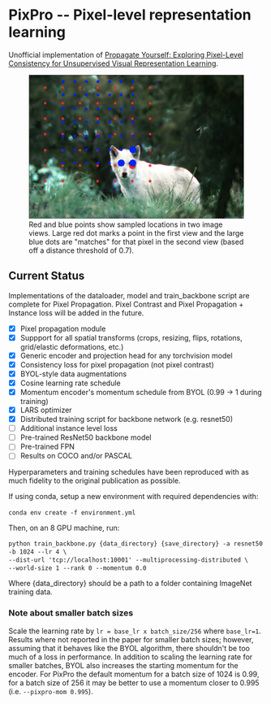 # PixPro -- Pixel-level representation learning

Unofficial implementation of [Propagate Yourself: Exploring Pixel-Level Consistency for Unsupervised Visual Representation Learning](https://arxiv.org/abs/2011.10043).

<figure>
  <img src="./example.png"></img>
  <figcaption>Red and blue points show sampled locations in two image views. Large red dot marks a point in the first view and the large blue dots are "matches" for that pixel in the second view (based off a distance threshold of 0.7).</figcaption>
</figure>


## Current Status

Implementations of the dataloader, model and train_backbone script are complete for Pixel Propagation. Pixel Contrast and Pixel Propagation + Instance loss will be added in the future.

- [x] Pixel propagation module
- [x] Suppport for all spatial transforms (crops, resizing, flips, rotations, grid/elastic deformations, etc.)
- [x] Generic encoder and projection head for any torchvision model
- [x] Consistency loss for pixel propagation (not pixel contrast)
- [x] BYOL-style data augmentations
- [x] Cosine learning rate schedule
- [x] Momentum encoder's momentum schedule from BYOL (0.99 -> 1 during training)
- [x] LARS optimizer
- [x] Distributed training script for backbone network (e.g. resnet50)
- [ ] Additional instance level loss
- [ ] Pre-trained ResNet50 backbone model
- [ ] Pre-trained FPN
- [ ] Results on COCO and/or PASCAL

Hyperparameters and training schedules have been reproduced with as much fidelity to the original publication as possible.

If using conda, setup a new environment with required dependencies with:

```conda env create -f environment.yml```

Then, on an 8 GPU machine, run:

```
python train_backbone.py {data_directory} {save_directory} -a resnet50 -b 1024 --lr 4 \
--dist-url 'tcp://localhost:10001' --multiprocessing-distributed \
--world-size 1 --rank 0 --momentum 0.0
```

Where {data_directory} should be a path to a folder containing ImageNet training data.

### Note about smaller batch sizes

Scale the learning rate by ```lr = base_lr x batch_size/256``` where ```base_lr=1```. Results where not reported in the paper for smaller batch sizes; however, assuming that it behaves like the BYOL algorithm, there shouldn't be too much of a loss in performance. In addition to scaling the learning rate for smaller batches, BYOL also increases the starting momentum for the encoder. For PixPro the default momentum for a batch size of 1024 is 0.99, for a batch size of 256 it may be better to use a momentum closer to 0.995 (i.e. ```--pixpro-mom 0.995```).